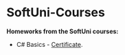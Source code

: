 # SoftUni-Courses
**Homeworks from the SoftUni courses:**

- C# Basics - [Certificate](https://softuni.bg/certificates/details/135225/f52239c0).
